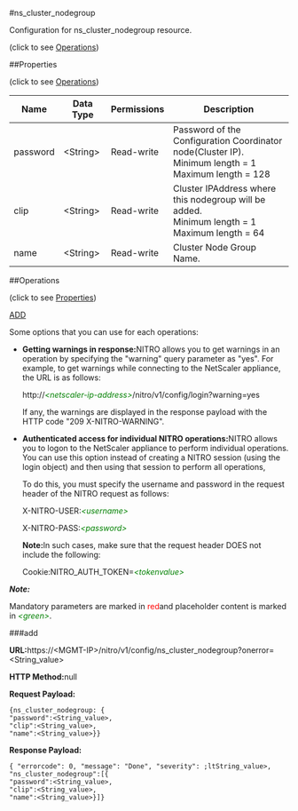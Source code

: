 #ns_cluster_nodegroup



Configuration for ns_cluster_nodegroup resource.

<span>(click to see [Operations](#operations))</span>



##Properties 

<span>(click to see [Operations](#operations))</span>





<table><thead><tr><th>Name</th><th>Data Type</th><th>Permissions</th><th>Description</th></tr></thead><tbody><tr><td>password</td><td>&lt;String></td><td>Read-write</td><td>Password of the Configuration Coordinator node(Cluster IP).<br>Minimum length = 1<br>Maximum length = 128</td></tr><tr><td>clip</td><td>&lt;String></td><td>Read-write</td><td>Cluster IPAddress where this nodegroup will be added.<br>Minimum length = 1<br>Maximum length = 64</td></tr><tr><td>name</td><td>&lt;String></td><td>Read-write</td><td>Cluster Node Group Name.</td></tr></tbody></table>

##Operations 

<span>(click to see [Properties](#properties))</span>





[ADD](#all)





Some options that you can use for each operations:

<ul><li><p><b>Getting warnings in response:</b>NITRO allows you to get warnings in an operation by specifying the "warning" query parameter as "yes". For example, to get warnings while connecting to the NetScaler appliance, the URL is as follows:</p><p>http://<span style="color:green;font-style:italic;">&lt;netscaler-ip-address&gt;</span>/nitro/v1/config/login?warning=yes</p><p>If any, the warnings are displayed in the response payload with the HTTP code "209 X-NITRO-WARNING".</p></li><li><p><b>Authenticated access for individual NITRO operations:</b>NITRO allows you to logon to the NetScaler appliance to perform individual operations. You can use this option instead of creating a NITRO session (using the login object) and then using that session to perform all operations,</p><p>To do this, you must specify the username and password in the request header of the NITRO request as follows:</p><p>X-NITRO-USER:<span style="color:green;font-style:italic;">&lt;username&gt;</span></p><p>X-NITRO-PASS:<span style="color:green;font-style:italic;">&lt;password&gt;</span></p><p><b>Note:</b>In such cases, make sure that the request header DOES not include the following:</p><p>Cookie:NITRO_AUTH_TOKEN=<span style="color:green;font-style:italic;">&lt;tokenvalue&gt;</span></p></li></ul>







***Note:*** 

Mandatory parameters are marked in <span style="color:#FF0000;">red</span>and placeholder content is marked in <span style="color:green;font-style:italic">&lt;green&gt;</span>.



###add







<b>URL:</b>https://&lt;MGMT-IP&gt;/nitro/v1/config/ns_cluster_nodegroup?onerror=&lt;String_value&gt;

<b>HTTP Method:</b>null

<b>Request Payload: </b>
```
{ns_cluster_nodegroup: {
"password":<String_value>,
"clip":<String_value>,
"name":<String_value>}}
```

<b>Response Payload: </b>
```
{ "errorcode": 0, "message": "Done", "severity": ;ltString_value>, "ns_cluster_nodegroup":[{
"password":<String_value>,
"clip":<String_value>,
"name":<String_value>}]}
```







